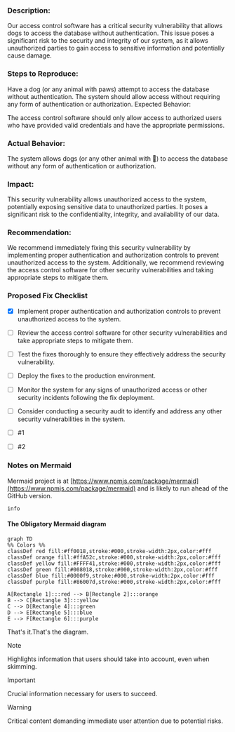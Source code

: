 ### Description:

Our access control software has a critical security vulnerability that allows dogs to access the database without authentication. This issue poses a significant risk to the security and integrity of our system, as it allows unauthorized parties to gain access to sensitive information and potentially cause damage.

### Steps to Reproduce:

Have a dog (or any animal with paws) attempt to access the database without authentication.
The system should allow access without requiring any form of authentication or authorization.
Expected Behavior:

The access control software should only allow access to authorized users who have provided valid credentials and have the appropriate permissions.

### Actual Behavior:

The system allows dogs (or any other animal with 🐾) to access the database without any form of authentication or authorization.

### Impact:

This security vulnerability allows unauthorized access to the system, potentially exposing sensitive data to unauthorized parties. It poses a significant risk to the confidentiality, integrity, and availability of our data.

### Recommendation:

We recommend immediately fixing this security vulnerability by implementing proper authentication and authorization controls to prevent unauthorized access to the system. Additionally, we recommend reviewing the access control software for other security vulnerabilities and taking appropriate steps to mitigate them.

### Proposed Fix Checklist

- [x] Implement proper authentication and authorization controls to prevent unauthorized access to the system.
- [ ] Review the access control software for other security vulnerabilities and take appropriate steps to mitigate them.
- [ ] Test the fixes thoroughly to ensure they effectively address the security vulnerability.
- [ ] Deploy the fixes to the production environment.
- [ ] Monitor the system for any signs of unauthorized access or other security incidents following the fix deployment.
- [ ] Consider conducting a security audit to identify and address any other security vulnerabilities in the system.
- [ ] #1
- [ ] #2




### Notes on Mermaid
Mermaid project is at [https://www.npmjs.com/package/mermaid](https://www.npmjs.com/package/mermaid) and is likely to run ahead of the GitHub version.

```mermaid
info
```

#### The Obligatory Mermaid diagram

```mermaid
graph TD
%% Colors %%
classDef red fill:#ff0018,stroke:#000,stroke-width:2px,color:#fff
classDef orange fill:#ffA52c,stroke:#000,stroke-width:2px,color:#fff
classDef yellow fill:#FFFF41,stroke:#000,stroke-width:2px,color:#fff
classDef green fill:#008018,stroke:#000,stroke-width:2px,color:#fff
classDef blue fill:#0000f9,stroke:#000,stroke-width:2px,color:#fff
classDef purple fill:#86007d,stroke:#000,stroke-width:2px,color:#fff

A[Rectangle 1]:::red --> B[Rectangle 2]:::orange
B --> C[Rectangle 3]:::yellow
C --> D[Rectangle 4]:::green
D --> E[Rectangle 5]:::blue
E --> F[Rectangle 6]:::purple

```

That's it.That's the diagram.



> [!NOTE]
> Highlights information that users should take into account, even when skimming.

> [!IMPORTANT]
> Crucial information necessary for users to succeed.

> [!WARNING]
> Critical content demanding immediate user attention due to potential risks.

